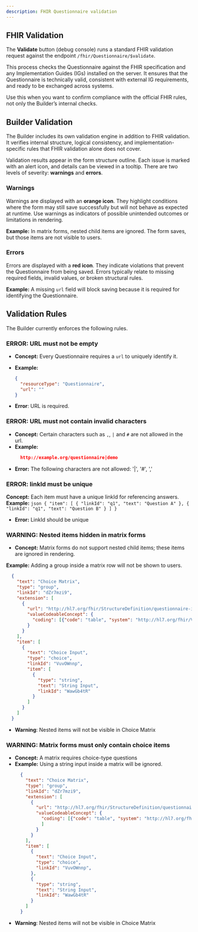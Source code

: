 ```yaml
---
description: FHIR Questionnaire validation
---
```



## FHIR Validation

The **Validate** button (debug console) runs a standard FHIR validation request against the endpoint
`/fhir/Questionnaire/$validate`.

This process checks the Questionnaire against the FHIR specification and any Implementation
Guides (IGs) installed on the server. It ensures that the Questionnaire is technically valid,
consistent with external IG requirements, and ready to be exchanged across systems.

Use this when you want to confirm compliance with the official FHIR rules, not only the
Builder’s internal checks.

## Builder Validation

The Builder includes its own validation engine in addition to FHIR validation.
It verifies internal structure, logical consistency, and implementation-specific rules
that FHIR validation alone does not cover.

Validation results appear in the form structure outline. Each issue is marked with an alert
icon, and details can be viewed in a tooltip. There are two levels of severity:
**warnings** and **errors**.

### Warnings

Warnings are displayed with an **orange icon**.
They highlight conditions where the form may still save successfully but will not behave as
expected at runtime. Use warnings as indicators of possible unintended outcomes or
limitations in rendering.

**Example:** In matrix forms, nested child items are ignored. The form saves, but those items
are not visible to users.

### Errors

Errors are displayed with a **red icon**.
They indicate violations that prevent the Questionnaire from being saved. Errors typically
relate to missing required fields, invalid values, or broken structural rules.

**Example:** A missing `url` field will block saving because it is required for identifying
the Questionnaire.

## Validation Rules

The Builder currently enforces the following rules.


### ERROR: URL must not be empty

- **Concept:** Every Questionnaire requires a `url` to uniquely identify it.
- **Example:**
  ```json
  {
    "resourceType": "Questionnaire",
    "url": ""
  }
  ```

- **Error**: URL is required.


### ERROR: URL must not contain invalid characters

- **Concept:** Certain characters such as `,`, `|` and `#` are not allowed in the url.
- **Example:**
  ```json
    http://example.org/questionnaire|demo
  ```
- **Error:** The following characters are not allowed: '|', '#', ','


### ERROR: linkId must be unique

**Concept:** Each item must have a unique linkId for referencing answers.
**Example:**
    ```json
    {
        "item": [
            { "linkId": "q1", "text": "Question A" },
            { "linkId": "q1", "text": "Question B" }
        ]
    }
    ```
- **Error:**  LinkId should be unique


### WARNING: Nested items hidden in matrix forms

- **Concept:** Matrix forms do not support nested child items; these items are ignored in rendering.

**Example:** Adding a group inside a matrix row will not be shown to users.
  ```json
    {
      "text": "Choice Matrix",
      "type": "group",
      "linkId": "dZr7mzi9",
      "extension": [
        {
          "url": "http://hl7.org/fhir/StructureDefinition/questionnaire-itemControl",
          "valueCodeableConcept": {
            "coding": [{"code": "table", "system": "http://hl7.org/fhir/ValueSet/questionnaire-item-control"}]
          }
        }
      ],
      "item": [
        {
          "text": "Choice Input",
          "type": "choice",
          "linkId": "VuvOWnnp",
          "item": [
            {
              "type": "string",
              "text": "String Input",
              "linkId": "WawGb4tR"
            }
          ]
        }
      ]
    }
  ```
- **Warning**: Nested items will not be visible in Choice Matrix


### WARNING: Matrix forms must only contain choice items

- **Concept:** A matrix requires choice-type questions
- **Example:** Using a string input inside a matrix will be ignored.
  ```json
    {
      "text": "Choice Matrix",
      "type": "group",
      "linkId": "dZr7mzi9",
      "extension": [
        {
          "url": "http://hl7.org/fhir/StructureDefinition/questionnaire-itemControl",
          "valueCodeableConcept": {
            "coding": [{"code": "table", "system": "http://hl7.org/fhir/ValueSet/questionnaire-item-control"}
            ]
          }
        }
      ],
      "item": [
        {
          "text": "Choice Input",
          "type": "choice",
          "linkId": "VuvOWnnp",
        },
        {
          "type": "string",
          "text": "String Input",
          "linkId": "WawGb4tR"
        }
      ]
    }
  ```
- **Warning**: Nested items will not be visible in Choice Matrix


<!-- - expressions should have only known linkIds -> whole Q, state between items, [breadth first pre-order] -->
<!-- - conditions should have only known linkIds, -> whole Q, state between items, [breadth first pre-order] -->
<!-- - template extractions should have only known linkIds -> whole Q, [pre-order] -->
<!-- - expressions should link only known references -> whole Q, state between items, [pre-order] -->
<!-- - FUTURE: pages should be only on top-level -> whole Q , position, state [any order] -->
